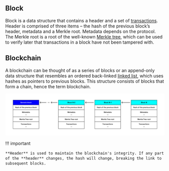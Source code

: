 ## Block

Block is a data structure that contains a header and a set of [transactions](./transaction.md). Header is comprised of three items – the hash of the previous block’s header, metadata and a Merkle root. Metadata depends on the protocol. The Merkle root is a root of the well-known [Merkle tree](https://en.wikipedia.org/wiki/Merkle_tree), which can be used to verify later that transactions in a block have not been tampered with.

## Blockchain

A blockchain can be thought of as a series of blocks or an append-only data structure that resembles an ordered back-linked [linked list](https://en.wikipedia.org/wiki/Linked_list), which uses hashes as pointers to previous blocks. This structure consists of blocks that form a chain, hence the term blockchain.

![Blockchain](../../images/blockchain.png)

!!! important

    **Header** is used to maintain the blockchain's integrity. If any part of the **header** changes, the hash will change, breaking the link to subsequent blocks.
